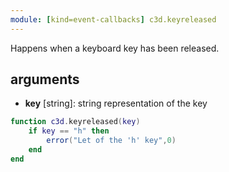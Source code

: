 ```yaml
---
module: [kind=event-callbacks] c3d.keyreleased
---
```


Happens when a keyboard key has been released.

## arguments
- **key** [string]: string representation of the key

```lua
function c3d.keyreleased(key)
    if key == "h" then
        error("Let of the 'h' key",0)
    end
end
```